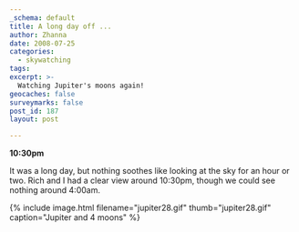 ```yaml
---
_schema: default
title: A long day off ...
author: Zhanna
date: 2008-07-25
categories:
  - skywatching  
tags:
excerpt: >- 
  Watching Jupiter's moons again!
geocaches: false
surveymarks: false
post_id: 187
layout: post

---
```


**10:30pm**

It was a long day, but nothing soothes like looking at the sky for an hour or two.  Rich and I had a clear view around 10:30pm, though we could see nothing around 4:00am.

{% include image.html filename="jupiter28.gif" thumb="jupiter28.gif" caption="Jupiter and 4 moons" %}